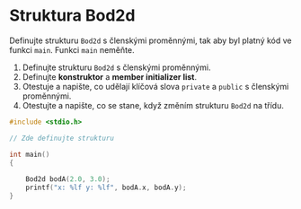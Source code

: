 # Struktura Bod2d

Definujte strukturu `Bod2d` s členskými proměnnými, tak aby byl platný kód ve funkci `main`. Funkci `main` neměňte.

1) Definujte strukturu `Bod2d` s členskými proměnnými.
2) Definujte **konstruktor** a **member initializer list**.
3) Otestuje a napište, co udělají klíčová slova `private` a `public` s členskými proměnnými.
4) Otestujte a napište, co se stane, když změním strukturu `Bod2d` na třídu.

```cpp
#include <stdio.h>

// Zde definujte strukturu

int main()
{
    
    Bod2d bodA(2.0, 3.0);
    printf("x: %lf y: %lf", bodA.x, bodA.y);
}
```

